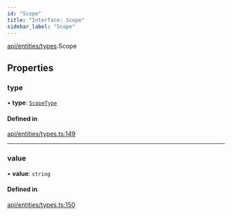 ```yaml
---
id: "Scope"
title: "Interface: Scope"
sidebar_label: "Scope"
---
```


[api/entities/types](../../../../../modules/API/Entities/Types/Types.md).Scope

## Properties

### type

• **type**: [`ScopeType`](../../../../../enums/API/Entities/Types/ScopeType/ScopeType.md)

#### Defined in

[api/entities/types.ts:149](https://github.com/PolymeshAssociation/polymesh-sdk/blob/654b99c8d/src/api/entities/types.ts#L149)

___

### value

• **value**: `string`

#### Defined in

[api/entities/types.ts:150](https://github.com/PolymeshAssociation/polymesh-sdk/blob/654b99c8d/src/api/entities/types.ts#L150)
